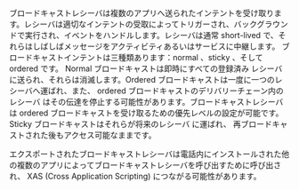 
<p> ブロードキャストレシーバは複数のアプリへ送られたインテントを受け取ります。レシーバは適切なインテントの受取によってトリガーされ、バックグラウンドで実行され、イベントをハンドルします。レシーバは通常 short-lived で、それらはしばしばメッセージをアクティビティあるいはサービスに中継します。 ブロードキャストインテントは三種類あります：normal 、sticky 、そして ordered です。 Normal ブロードキャストは即時にすべての登録済み レシーバに送られ、それらは消滅します。Ordered ブロードキャストは一度に一つのレシーバへ運ばれ、また、 ordered ブロードキャストのデリバリーチェーン内のレシーバ はその伝達を停止する可能性があります。ブロードキャストレシーバは ordered ブロードキャストを受け取るための優先レベルの設定が可能です。 Sticky ブロードキャストはそれらが将来のレシーバ に運ばれ、 再ブロードキャストされた後もアクセス可能なままです。</p> <p>エクスポートされたブロードキャストレシーバは電話内にインストールされた他の複数のアプリによってブロードキャストレシーバを呼び出すために呼び出され、 XAS (Cross Application Scripting) につながる可能性があります。  </p>
